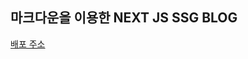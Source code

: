 ## 마크다운을 이용한 NEXT JS SSG BLOG

[배포 주소]([https://next-ssg-blog-virid.vercel.app/](https://next-ssg-blog-3yru4yhp3-ydh94.vercel.app/)https://next-ssg-blog-3yru4yhp3-ydh94.vercel.app/)
